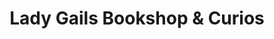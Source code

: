 ---
title: "Lady Gails Bookshop & Curios"
url: /holbrook-nsw/lady-gails-bookshop-and-curios/
shop: books
---